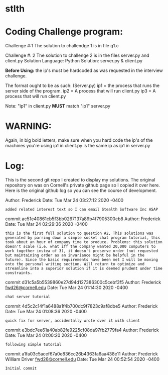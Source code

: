 # stlth


# Coding Challenge program:

Challenge #:1
  The solution to challendge 1 is in file q1.c

Challenge #: 2
  The solution to challenge 2 is in the files server.py and client.py
Solution Language: Python
Solution: server.py & client.py

__Before Using:__ the ip's must be hardcoded as was requested in the interview challenge.

The format ought to be as such: 
(Server.py)
ip1 = the process that runs the server side of the program. 
ip2 = A process that will run client.py
ip3 = A process that will run client.py

Note: "ip1" in client.py ____MUST____ match "ip1" server.py

# WARNING: 
  Again, in big bold letters, make sure when you hard code the ip's of the machines you're using ip1 in client.py is the same ip as ip1 in server.py




# Log: 
This is the second git repo I created to display my solutions. The original repository on was on Cornell's private github page so I copied it over here. Here is the original github log so you can see the course of development.

Author: Frederick 
Date:   Tue Mar 24 03:27:12 2020 -0400

    added related interest text so I can email Stealth Software Inc ASAP

commit ac51e40861cb5f3bb0267137a89b4f7905300cb8
Author: Frederick 
Date:   Tue Mar 24 02:29:36 2020 -0400

    this is the first full solution to question #2, This solutions was generated by parring down a simple socket chat program tutorial, this took about an hour of company time to produce. Problems: this solution doesn't scale (i.e. what iff the company wanted 20,000 computers to work together instea of 3), it doesn't preserve order (not requested but maintaining order as an invariance might be helpful in the future). Since the basic requirements have been met I will be moving onto the personal writing section. Will return to optimize and streamline into a superior solution if it is deemed prudent under time constraints.

commit d31c5a5b5539860e27d94d127386300c5cebf3f5
Author: Frederick <fwd26@cornell.edu>
Date:   Tue Mar 24 01:14:30 2020 -0400

    chat server tutorial

commit 4d5c2c14f1a6488a1f4b700dc9f7823c9af8dbe5
Author: Frederick 
Date:   Tue Mar 24 01:08:36 2020 -0400

    quick fix for server, accidentally wrote over it with client

commit e3bdc7ee61a40ab82fe9225cf08da97fb2779fa4
Author: Frederick 
Date:   Tue Mar 24 01:00:20 2020 -0400

    following simple tutorial

commit a1fa03c5acef67a0e836cc26b4363fa6aa438e11
Author: Frederick William Driver <fwd26@cornell.edu>
Date:   Tue Mar 24 00:52:54 2020 -0400

    Initial commit

